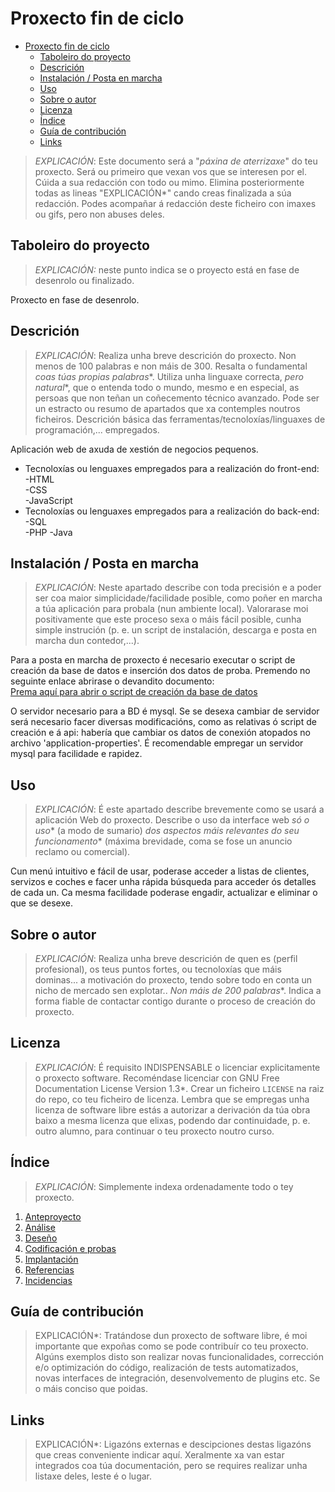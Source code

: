 # Proxecto fin de ciclo

- [Proxecto fin de ciclo](#proxecto-fin-de-ciclo)
  - [Taboleiro do proyecto](#taboleiro-do-proyecto)
  - [Descrición](#descrición)
  - [Instalación / Posta en marcha](#instalación--posta-en-marcha)
  - [Uso](#uso)
  - [Sobre o autor](#sobre-o-autor)
  - [Licenza](#licenza)
  - [Índice](#índice)
  - [Guía de contribución](#guía-de-contribución)
  - [Links](#links)

> *EXPLICACIÓN*: Este documento será a "*páxina de aterrizaxe*" do teu proxecto. Será ou primeiro que vexan vos que se interesen por el. Cúida a sua redacción con todo ou mimo. Elimina posteriormente todas as lineas "EXPLICACIÓN*" cando creas finalizada a súa redacción.
> Podes acompañar á redacción deste ficheiro con imaxes ou gifs, pero non abuses deles.

## Taboleiro do proyecto

> *EXPLICACIÓN:* neste punto indica se o proyecto está en fase de desenrolo ou finalizado.

Proxecto en fase de desenrolo.

## Descrición
 
> *EXPLICACIÓN*: Realiza unha breve descrición do proxecto. Non menos de 100 palabras e non máis de 300. Resalta o fundamental *coas túas propias palabras**. Utiliza unha linguaxe correcta, *pero natural**, que o entenda todo o mundo, mesmo e en especial, as persoas que non teñan un coñecemento técnico avanzado. Pode ser un estracto ou resumo de apartados que xa contemples noutros ficheiros.
> Descrición básica das ferramentas/tecnoloxías/linguaxes de programación,... empregados.

Aplicación web de axuda de xestión de negocios pequenos.  
- Tecnoloxías ou lenguaxes empregados para a realización do front-end:  
-HTML  
-CSS  
-JavaScript  
- Tecnoloxías ou lenguaxes empregados para a realización do back-end:  
-SQL  
-PHP
-Java  

## Instalación / Posta en marcha

> *EXPLICACIÓN*: Neste apartado describe con toda precisión e a poder ser coa maior simplicidade/facilidade posible, como poñer en marcha a túa aplicación para probala (nun ambiente local). Valorarase moi positivamente que este proceso sexa o máis fácil posible, cunha simple instrución (p. e. un script de instalación, descarga e posta en marcha dun contedor,...).

Para a posta en marcha de proxecto é necesario executar o script de creación da base de datos e inserción dos datos de proba. Premendo no seguinte enlace abrirase o devandito documento:  
[Prema aquí para abrir o script de creación da base de datos](/doc/script_bd/script_creacion_BD.sql)  

O servidor necesario para a BD é mysql. Se se desexa cambiar de servidor será necesario facer diversas modificacións, como as relativas ó script de creación e á api: habería que cambiar os datos de conexión atopados no archivo 'application-properties'. É recomendable empregar un servidor mysql para facilidade e rapidez.

## Uso

> *EXPLICACIÓN*: É este apartado describe brevemente como se usará a aplicación Web do proxecto. Describe o uso da interface web *só o uso** (a modo de sumario) *dos aspectos máis relevantes do seu funcionamento** (máxima brevidade, coma se fose un anuncio reclamo ou comercial).
>

Cun menú intuitivo e fácil de usar, poderase acceder a listas de clientes, servizos e coches e facer unha rápida búsqueda para acceder ós detalles de cada un.
Ca mesma facilidade poderase engadir, actualizar e eliminar o que se desexe.  

## Sobre o autor

> *EXPLICACIÓN*: Realiza unha breve descrición de quen es (perfil profesional), os teus puntos fortes, ou tecnoloxías que máis dominas... a motivación do proxecto, tendo sobre todo en conta un nicho de mercado sen explotar.. *Non máis de 200 palabras**. Indica a forma fiable de contactar contigo durante o proceso de creación do proxecto.

## Licenza

> *EXPLICACIÓN*: É requisito INDISPENSABLE o licenciar explicitamente o proxecto software. Recoméndase licenciar con GNU Free Documentation License Version 1.3*. Crear un ficheiro `LICENSE` na raiz do repo, co teu ficheiro de licenza. Lembra que se empregas unha licenza de software libre estás a autorizar a derivación da túa obra baixo a mesma licenza que elixas, podendo dar continuidade, p. e. outro alumno, para continuar o teu proxecto noutro curso.

## Índice

> *EXPLICACIÓN*: Simplemente indexa ordenadamente todo o tey proxecto.

1. [Anteproyecto](doc/documentos/1_Anteproxecto.md)
2. [Análise](doc/documentos/2_Analise.md)
3. [Deseño](doc/documentos/3_Deseño.md)
4. [Codificación e probas](doc/documentos/4_Codificacion_e_probas.md)
5. [Implantación](doc/documentos/5_Implantación.md)
6. [Referencias](doc/documentos/6_Referencias.md)
7. [Incidencias](doc/documentos/7_Incidencias.md)

## Guía de contribución

> EXPLICACIÓN*: Tratándose dun proxecto de software libre, é moi importante que expoñas como se pode contribuír co teu proxecto. Algúns exemplos disto son realizar novas funcionalidades, corrección e/o optimización do código, realización de tests automatizados, novas interfaces de integración, desenvolvemento de plugins etc. Se o máis conciso que poidas.

## Links

> EXPLICACIÓN*: Ligazóns externas e descipciones destas ligazóns que creas conveniente indicar aquí. Xeralmente xa van estar integrados coa túa documentación, pero se requires realizar unha listaxe deles, leste é o lugar.
